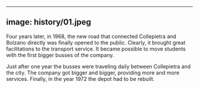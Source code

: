 
---
image: history/01.jpeg
---

Four years later, in 1968, the new road that connected Collepietra and Bolzano directly was finally opened to the public. Clearly, it brought great facilitations to the transport service. It became possible to move students with the first bigger busses of the company.

Just after one year the busses were traveling daily between Collepietra and the city. The company got bigger and bigger, providing more and more services. Finally, in the year 1972 the depot had to be rebuilt.